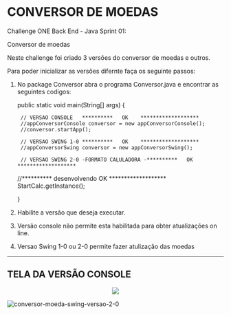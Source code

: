 # CONVERSOR DE MOEDAS

Challenge ONE Back End - Java
Sprint 01:

Conversor de moedas

Neste challenge foi criado 3 versões do conversor de moedas e outros.

Para poder inicializar as versões difernte faça os seguinte passos:

1) No package Conversor abra o programa Conversor.java e encontrar as seguintes codigos:

    public static void main(String[] args) {

		// VERSAO CONSOLE   **********   OK    *******************
		//appConversorConsole conversor = new appConversorConsole(); 
    	//conversor.startApp();
    	
		// VERSAO SWING 1-0 **********   OK    *******************
		//appConversorSwing conversor = new appConversorSwing(); 
        
		// VERSAO SWING 2-0 -FORMATO CALULADORA -**********   OK    *******************
   	//**********   desenvolvendo  OK    *******************
   	StartCalc.getInstance();
 		
    }

2) Habilite a versão que deseja executar.

3) Versão console não permite esta habilitada para obter atualizações on line.

4)  Versao Swing 1-0 ou 2-0 permite fazer atulização das moedas

-----------------------------------------------
TELA DA VERSÃO CONSOLE
-----------------------------------------------

<div align="center">
 <img src="https://github.com/spavan99/challenge-one-conversor-br/issues/1#issue-1807434285" />
</div>


![conversor-moeda-swing-versao-2-0](https://github.com/spavan99/challenge-one-conversor-br/assets/79721716/6b39ead4-1641-4e6c-bd01-ffd044822ca5)


